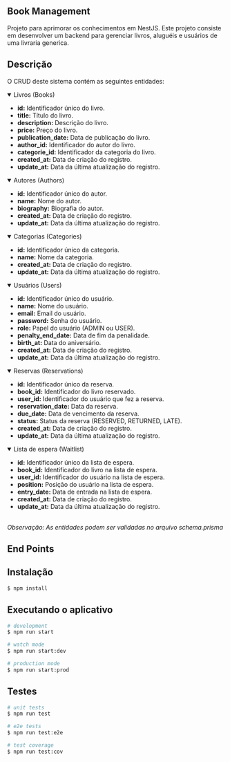 ## Book Management

Projeto para aprimorar os conhecimentos em NestJS. Este projeto consiste em desenvolver um backend para gerenciar livros, aluguéis e usuários de uma livraria generica.

## Descrição

O CRUD deste sistema contém as seguintes entidades:

<details open="open">
<summary>Livros (Books)</summary>

- **id:** Identificador único do livro.
- **title:** Título do livro.
- **description:** Descrição do livro.
- **price:** Preço do livro.
- **publication_date:** Data de publicação do livro.
- **author_id:** Identificador do autor do livro.
- **categorie_id:** Identificador da categoria do livro.
- **created_at:** Data de criação do registro.
- **update_at:** Data da última atualização do registro.
</details>

<details open="open">
<summary>Autores (Authors)</summary>

- **id:** Identificador único do autor.
- **name:** Nome do autor.
- **biography:** Biografia do autor.
- **created_at:** Data de criação do registro.
- **update_at:** Data da última atualização do registro.
</details>

<details open="open">
<summary>Categorias (Categories)</summary>

- **id:** Identificador único da categoria.
- **name:** Nome da categoria.
- **created_at:** Data de criação do registro.
- **update_at:** Data da última atualização do registro.
</details>

<details open="open">
<summary>Usuários (Users)</summary>

- **id:** Identificador único do usuário.
- **name:** Nome do usuário.
- **email:** Email do usuário.
- **password:** Senha do usuário.
- **role:** Papel do usuário (ADMIN ou USER).
- **penalty_end_date:** Data de fim da penalidade.
- **birth_at:** Data do aniversário.
- **created_at:** Data de criação do registro.
- **update_at:** Data da última atualização do registro.
</details>


<details open="open">
<summary>Reservas (Reservations)</summary>

- **id:** Identificador único da reserva.
- **book_id:** Identificador do livro reservado.
- **user_id:** Identificador do usuário que fez a reserva.
- **reservation_date:** Data da reserva.
- **due_date:** Data de vencimento da reserva.
- **status:** Status da reserva (RESERVED, RETURNED, LATE).
- **created_at:** Data de criação do registro.
- **update_at:** Data da última atualização do registro.
</details>

<details open="open">
<summary>Lista de espera (Waitlist)</summary>

- **id:** Identificador único da lista de espera.
- **book_id:** Identificador do livro na lista de espera.
- **user_id:** Identificador do usuário na lista de espera.
- **position:** Posição do usuário na lista de espera.
- **entry_date:** Data de entrada na lista de espera.
- **created_at:** Data de criação do registro.
- **update_at:** Data da última atualização do registro.
</details>
<br />
<i>Observação: As entidades podem ser validadas no arquivo schema.prisma</i>

## End Points

## Instalação

```bash
$ npm install
```

## Executando o aplicativo

```bash
# development
$ npm run start

# watch mode
$ npm run start:dev

# production mode
$ npm run start:prod
```

## Testes

```bash
# unit tests
$ npm run test

# e2e tests
$ npm run test:e2e

# test coverage
$ npm run test:cov
```
